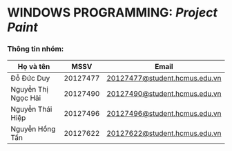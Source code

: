 # WINDOWS PROGRAMMING: **_Project Paint_**

### Thông tin nhóm: 

| Họ và tên           |   MSSV   | Email                         |
| ------------------- | :------: | ----------------------------- |
| Đỗ Đức Duy          | 20127477 | 20127477@student.hcmus.edu.vn |
| Nguyễn Thị Ngọc Hải | 20127490 | 20127490@student.hcmus.edu.vn |
| Nguyễn Thái Hiệp    | 20127496 | 20127496@student.hcmus.edu.vn |
| Nguyễn Hồng Tấn     | 20127622 | 20127622@student.hcmus.edu.vn |
